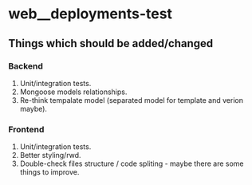 # web__deployments-test

## Things which should be added/changed
### Backend
1. Unit/integration tests.
2. Mongoose models relationships.
3. Re-think tempalate model (separated model for template and verion maybe).

### Frontend
1. Unit/integration tests.
2. Better styling/rwd.
3. Double-check files structure / code spliting - maybe there are some things to improve.
